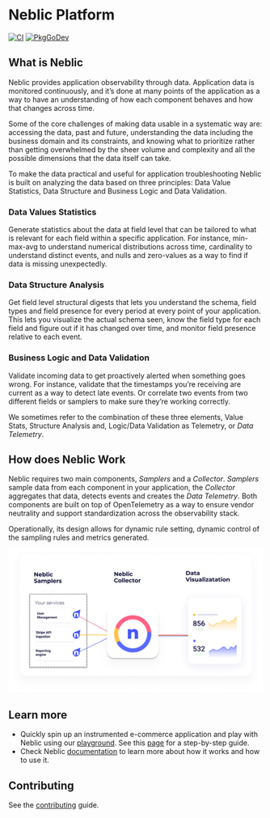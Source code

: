 # Neblic Platform

[![CI](https://github.com/neblic/platform/actions/workflows/ci_checks.yaml/badge.svg?branch=main)](https://github.com/neblic/platform/actions/workflows/ci_checks.yaml?query=branch%3Amain)
[![PkgGoDev](https://pkg.go.dev/badge/platform)](https://pkg.go.dev/github.com/neblic/platform)


## What is Neblic

<!--what-is-neblic-start-->
Neblic provides application observability through data. Application data is monitored continuously, and it’s done at many points of the application as a way to have an understanding of how each component behaves and how that changes across time.  

Some of the core challenges of making data usable in a systematic way are: accessing the data, past and future, understanding the data including the business domain and its constraints, and knowing what to prioritize rather than getting overwhelmed by the sheer volume and complexity and all the possible dimensions that the data itself can take. 

To make the data practical and useful for application troubleshooting Neblic is built on analyzing the data based on three principles: Data Value Statistics, Data Structure and Business Logic and Data Validation.

### Data Values Statistics

Generate statistics about the data at field level that can be tailored to what is relevant for each field within a specific application. For instance, min-max-avg to understand numerical distributions across time, cardinality to understand distinct events, and nulls and zero-values as a way to find if data is missing unexpectedly. 

### Data Structure Analysis

Get field level structural digests that lets you understand the schema, field types and field presence for every period at every point of your application. This lets you visualize the actual schema seen, know the field type for each field and figure out if it has changed over time, and monitor field presence relative to each event. 

### Business Logic and Data Validation

Validate incoming data to get proactively alerted when something goes wrong. For instance, validate that the timestamps you’re receiving are current as a way to detect late events. Or correlate two events from two different fields or samplers to make sure they’re working correctly. 

We sometimes refer to the combination of these three elements, Value Stats, Structure Analysis and, Logic/Data Validation as Telemetry, or *Data Telemetry*.
<!--what-is-neblic-end-->

## How does Neblic Work

<!--how-does-neblic-work-start-->
Neblic requires two main components, *Samplers* and a *Collector*. *Samplers* sample data from each component in your application, the *Collector* aggregates that data, detects events and creates the *Data Telemetry*. Both components are built on top of OpenTelemetry as a way to ensure vendor neutrality and support standardization across the observability stack.

Operationally, its design allows for dynamic rule setting, dynamic control of the sampling rules and metrics generated.

![Architecture overview](./docs/content/assets/imgs/arch-overview.png)
<!--how-does-neblic-work-end-->

## Learn more

* Quickly spin up an instrumented e-commerce application and play with Neblic using our [playground](https://github.com/neblic/playground). See this [page](https://docs.neblic.com/latest/quickstart/playground/) for a step-by-step guide.
* Check Neblic [documentation](https://docs.neblic.com) to learn more about how it works and how to use it.

## Contributing

See the [contributing](./CONTRIBUTING.md) guide.
